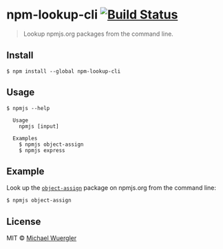 # npm-lookup-cli [![Build Status](https://travis-ci.org/radiovisual/npm-lookup-cli.svg?branch=master)](https://travis-ci.org/radiovisual/npm-lookup-cli)

> Lookup npmjs.org packages from the command line.


## Install

```
$ npm install --global npm-lookup-cli
```


## Usage

```
$ npmjs --help

  Usage
    npmjs [input]

  Examples
    $ npmjs object-assign
    $ npmjs express
```

## Example

Look up the [`object-assign`](https://www.npmjs.com/package/object-assign) package on npmjs.org from the command line:

```
$ npmjs object-assign
```

## License

MIT © [Michael Wuergler](http://numetriclabs.com)
